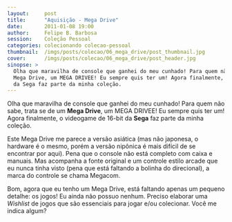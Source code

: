 ```yaml
---
layout:     post
title:      "Aquisição - Mega Drive"
date:       2011-01-08 19:00
author:     Felipe B. Barbosa
session:    Coleção Pessoal
categories: colecionando colecao-pessoal
thumbnail:  /imgs/posts/colecao/06_mega_drive/post_thumbnail.jpg
cover:      /imgs/posts/colecao/06_mega_drive/post_header.jpg
sinopse: >
  Olha que maravilha de console que ganhei do meu cunhado! Para quem não sabe, trata se de um
  Mega Drive, um MEGA DRIVEE! Eu sempre quis ter um! Agora finalmente, o videogame de 16-bit
  da Sega faz parte da minha coleção.
---
```

Olha que maravilha de console que ganhei do meu cunhado! Para quem não sabe, trata se de um
**Mega Drive**, um MEGA DRIVEE! Eu sempre quis ter um! Agora finalmente, o videogame de 16-bit
da **Sega** faz parte da minha coleção.

Este Mega Drive me parece a versão asiática (mas não japonesa, o hardware é o mesmo, porém a
versão nipônica é mais difícil de se encontrar por aqui). Pena que o console não está completo
com caixa e manuais. Mas acompanha a fonte original e um controle estilo arcade que eu nunca tinha
visto (pena que está faltando a bolinha do direcional), a marca do controle se chama Megacom.

Bom, agora que eu tenho um Mega Drive, está faltando apenas um pequeno detalhe: os jogos! Eu ainda
não possuo nenhum. Preciso elaborar uma *Wishlist* de jogos que são essenciais para jogar e/ou
colecionar. Você me indica algum?
